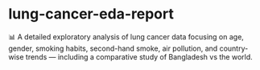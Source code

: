 # lung-cancer-eda-report
📊 A detailed exploratory analysis of lung cancer data focusing on age, gender, smoking habits, second-hand smoke, air pollution, and country-wise trends — including a comparative study of Bangladesh vs the world.
